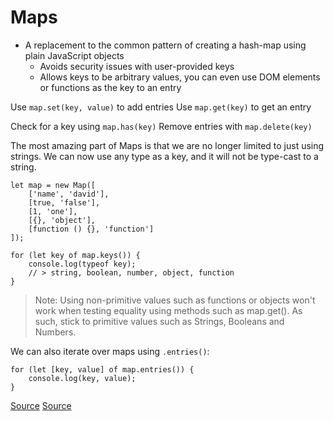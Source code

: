 # Maps

- A replacement to the common pattern of creating a hash-map using plain JavaScript objects
    - Avoids security issues with user-provided keys
    - Allows keys to be arbitrary values, you can even use DOM elements or functions as the key to an entry

Use ``map.set(key, value)`` to add entries
Use ``map.get(key)`` to get an entry

Check for a key using ``map.has(key)``
Remove entries with ``map.delete(key)``

The most amazing part of Maps is that we are no longer limited to just using strings. We can now use any type as a key, and it will not be type-cast to a string.

```
let map = new Map([
    ['name', 'david'],
    [true, 'false'],
    [1, 'one'],
    [{}, 'object'],
    [function () {}, 'function']
]);

for (let key of map.keys()) {
    console.log(typeof key);
    // > string, boolean, number, object, function
}
```

> Note: Using non-primitive values such as functions or objects won't work when testing equality using methods such as map.get(). As such, stick to primitive values such as Strings, Booleans and Numbers.

We can also iterate over maps using ``.entries()``:

```
for (let [key, value] of map.entries()) {
    console.log(key, value);
}
```

[Source](https://github.com/bevacqua/es6#maps)
[Source](https://github.com/DrkSephy/es6-cheatsheet#symbols)

